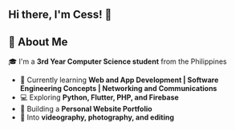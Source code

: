## Hi there, I'm Cess! 👋

## 🌱 About Me
🎓 I'm a **3rd Year Computer Science student** from the Philippines
- 📘 Currently learning **Web and App Development | Software Engineering Concepts | Networking and Communications**  
- 💻 Exploring **Python, Flutter, PHP, and Firebase**  
- 🔐 Building a **Personal Website Portfolio**  
- 🎥 Into **videography, photography, and editing**  
